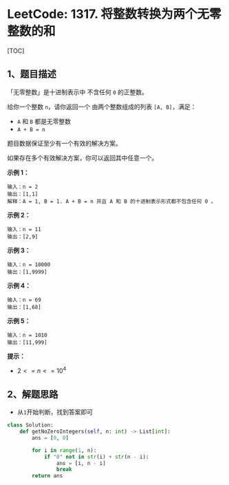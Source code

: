 # LeetCode: 1317. 将整数转换为两个无零整数的和

[TOC]

## 1、题目描述

「无零整数」是十进制表示中 不含任何 `0` 的正整数。

给你一个整数 `n`，请你返回一个 由两个整数组成的列表 `[A, B]`，满足：

-   `A` 和 `B` 都是无零整数
-   `A + B = n`

题目数据保证至少有一个有效的解决方案。

如果存在多个有效解决方案，你可以返回其中任意一个。

 

**示例 1：**

```
输入：n = 2
输出：[1,1]
解释：A = 1, B = 1. A + B = n 并且 A 和 B 的十进制表示形式都不包含任何 0 。
```


**示例 2：**

```
输入：n = 11
输出：[2,9]
```


**示例 3：**

```
输入：n = 10000
输出：[1,9999]
```


**示例 4：**

```
输入：n = 69
输出：[1,68]
```


**示例 5：**

```
输入：n = 1010
输出：[11,999]
```

**提示：**

-   $2 <= n <= 10^4$



## 2、解题思路

-   从`1`开始判断，找到答案即可

```python
class Solution:
    def getNoZeroIntegers(self, n: int) -> List[int]:
        ans = [0, 0]

        for i in range(1, n):
            if "0" not in str(i) + str(n - i):
                ans = [i, n - i]
                break
        return ans

```

